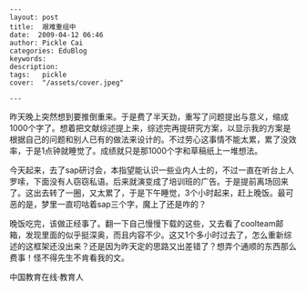 
    ---
    layout: post  
    title:  艰难重组中  
    date:  2009-04-12 06:46  
    author: Pickle Cai  
    categories: EduBlog  
    keywords: 
    description:   
    tags:	pickle   
    cover:  "/assets/cover.jpeg"  

    ---  
    
昨天晚上突然想到要推倒重来。于是费了半天劲，重写了问题提出与意义，缩成1000个字了。想着把文献综述提上来，综述完再提研究方案，以显示我的方案是根据自己的问题和别人已有的做法来设计的。不过劳心这事情不能太累，累了没效率，于是1点钟就睡觉了。成绩就只是那1000个字和草稿纸上一堆想法。



今天起来，去了sap研讨会，本指望能认识一些业内人士的，不过一直在听台上人罗嗦，下面没有人窃窃私语。后来就演变成了培训班的广告。于是提前离场回来了。这出去转了一圈，又太累了，于是下午睡觉，3个小时起来，赶上晚饭。最可恶的是，梦里一直叨咕着sap三个字，魔上了还是咋的？



晚饭吃完，该做正经事了。翻一下自己慢慢下载的这些，又去看了coolteam邮箱，发现里面的似乎挺深奥，而且内容不少。这又1个多小时过去了，怎么重新综述的这框架还没出来？还是因为昨天定的思路又出差错了？想弄个通顺的东西那么费事！怪不得先生不肯看我的文。



		    
 中国教育在线·教育人

